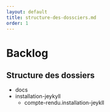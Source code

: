 ```yaml
---
layout: default
title: structure-des-dossciers.md
order: 1
---
```


# Backlog

<!-- new slide -->

## Structure des dossiers

<!-- note -->

- docs 
 - installation-jeykyll
    - compte-rendu.installation-jeykll

<!-- new slide -->
